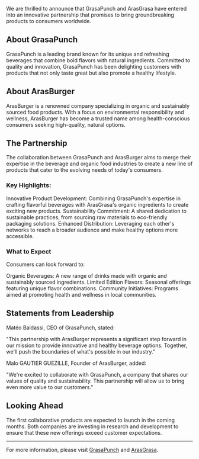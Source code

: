 We are thrilled to announce that GrasaPunch and ArasGrasa have entered into an innovative partnership that promises to bring groundbreaking products to consumers worldwide.

## About GrasaPunch
GrasaPunch is a leading brand known for its unique and refreshing beverages that combine bold flavors with natural ingredients. Committed to quality and innovation, GrasaPunch has been delighting customers with products that not only taste great but also promote a healthy lifestyle.

## About ArasBurger
ArasBurger is a renowned company specializing in organic and sustainably sourced food products. With a focus on environmental responsibility and wellness, ArasBurger has become a trusted name among health-conscious consumers seeking high-quality, natural options.

## The Partnership
The collaboration between GrasaPunch and ArasBurger aims to merge their expertise in the beverage and organic food industries to create a new line of products that cater to the evolving needs of today's consumers.

### Key Highlights:
Innovative Product Development: Combining GrasaPunch's expertise in crafting flavorful beverages with ArasGrasa's organic ingredients to create exciting new products.
Sustainability Commitment: A shared dedication to sustainable practices, from sourcing raw materials to eco-friendly packaging solutions.
Enhanced Distribution: Leveraging each other's networks to reach a broader audience and make healthy options more accessible.
### What to Expect
Consumers can look forward to:

Organic Beverages: A new range of drinks made with organic and sustainably sourced ingredients.
Limited Edition Flavors: Seasonal offerings featuring unique flavor combinations.
Community Initiatives: Programs aimed at promoting health and wellness in local communities.
## Statements from Leadership
Matéo Baldassi, CEO of GrasaPunch, stated:

"This partnership with ArasBurger represents a significant step forward in our mission to provide innovative and healthy beverage options. Together, we'll push the boundaries of what's possible in our industry."

Malo GAUTIER GUEZILLE, Founder of ArasBurger, added:

"We're excited to collaborate with GrasaPunch, a company that shares our values of quality and sustainability. This partnership will allow us to bring even more value to our customers."

## Looking Ahead
The first collaborative products are expected to launch in the coming months. Both companies are investing in research and development to ensure that these new offerings exceed customer expectations.

---
For more information, please visit [GrasaPunch](https://www.grasapunch.com) and [ArasGrasa](https://www.arasgrasa.me).